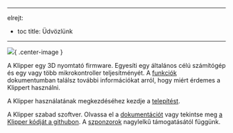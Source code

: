 ***

elrejt:

- toc title: Üdvözlünk

***

![](img/klipper-logo.png){ .center-image }

A Klipper egy 3D nyomtató firmware. Egyesíti egy általános célú számítógép és egy vagy több mikrokontroller teljesítményét. A [funkciók](Features.md) dokumentumban találsz további információkat arról, hogy miért érdemes a Klippert használni.

A Klipper használatának megkezdéséhez kezdje a [telepítést](Installation.md).

A Klipper szabad szoftver. Olvassa el a [dokumentációt](Overview.md) vagy tekintse meg [a Klipper kódját a githubon](https://github.com/Klipper3d/klipper). A [szponzorok](Sponsors.md) nagylelkű támogatásától függünk.
